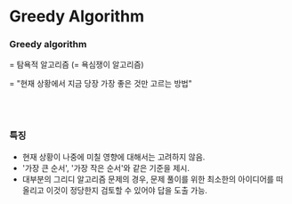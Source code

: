 # Greedy Algorithm


### Greedy algorithm
= 탐욕적 알고리즘 (= 욕심쟁이 알고리즘)

= "현재 상황에서 지금 당장 가장 좋은 것만 고르는 방법"

<br/>
<br/>

### 특징
- 현재 상황이 나중에 미칠 영향에 대해서는 고려하지 않음.
- '가장 큰 순서', '가장 작은 순서'와 같은 기준을 제시.
- 대부분의 그리디 알고리즘 문제의 경우, 문제 풀이를 위한 최소한의 아이디어를 떠올리고 이것이 정당한지 검토할 수 있어야 답을 도출 가능.
